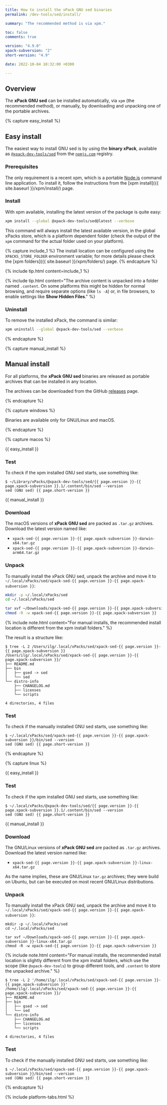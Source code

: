 ```yaml
---
title: How to install the xPack GNU sed binaries
permalink: /dev-tools/sed/install/

summary: "The recommended method is via xpm."

toc: false
comments: true

version: "4.9.0"
xpack-subversion: "2"
short-version: "4.9"

date: 2022-10-04 10:32:00 +0300

---
```


## Overview

The **xPack GNU sed** can be installed automatically, via `xpm` (the
recommended method), or manually, by downloading and unpacking one of the
portable archives.

{% capture easy_install %}

## Easy install

The easiest way to install GNU sed is by using the **binary xPack**, available as
[`@xpack-dev-tools/sed`](https://www.npmjs.com/package/@xpack-dev-tools/sed)
from the [`npmjs.com`](https://www.npmjs.com) registry.

### Prerequisites

The only requirement is a recent
xpm, which is a portable
[Node.js](https://nodejs.org) command line application. To install it,
follow the instructions from the
[xpm install]({{ site.baseurl }}/xpm/install/) page.

### Install

With xpm available, installing
the latest version of the package is quite easy:

```sh
xpm install --global @xpack-dev-tools/sed@latest --verbose
```

This command will always install the latest available version,
in the global xPacks store, which is a platform dependent folder
(check the output of the `xpm` command for the actual folder used on
your platform).

{% capture include_1 %}
The install location can be configured using the
`XPACKS_STORE_FOLDER` environment variable; for more details please check the
[xpm folders]({{ site.baseurl }}/xpm/folders/) page.
{% endcapture %}

{% include tip.html content=include_1 %}

{% include tip.html content="The archive content is unpacked into a folder
named `.content`. On some platforms
this might be hidden for normal browsing, and require
separate options (like `ls -A`) or, in file browsers, to enable
settings like **Show Hidden Files**." %}

### Uninstall

To remove the installed xPack, the command is similar:

```sh
xpm uninstall --global @xpack-dev-tools/sed --verbose
```

{% endcapture %}

{% capture manual_install %}

## Manual install

For all platforms, the **xPack GNU sed** binaries are released as portable
archives that can be installed in any location.

The archives can be downloaded from the
GitHub [releases](https://github.com/xpack-dev-tools/sed-xpack/releases/)
page.

{% endcapture %}

{% capture windows %}

Binaries are available only for GNU/Linux and macOS.

{% endcapture %}

{% capture macos %}

{{ easy_install }}

### Test

To check if the xpm installed GNU sed starts, use something like:

```console
$ ~/Library/xPacks/@xpack-dev-tools/sed/{{ page.version }}-{{ page.xpack-subversion }}.1/.content/bin/sed --version
sed (GNU sed) {{ page.short-version }}
```

{{ manual_install }}

### Download

The macOS versions of **xPack GNU sed**
are packed as `.tar.gz` archives.
Download the latest version named like:

- `xpack-sed-{{ page.version }}-{{ page.xpack-subversion }}-darwin-x64.tar.gz`
- `xpack-sed-{{ page.version }}-{{ page.xpack-subversion }}-darwin-arm64.tar.gz`

### Unpack

To manually install the xPack GNU sed,
unpack the archive and move it to
`~/.local/xPacks/sed/xpack-sed-{{ page.version }}-{{ page.xpack-subversion }}`:

```sh
mkdir -p ~/.local/xPacks/sed
cd ~/.local/xPacks/sed

tar xvf ~/Downloads/xpack-sed-{{ page.version }}-{{ page.xpack-subversion }}-darwin-x64.tar.gz
chmod -R -w xpack-sed-{{ page.version }}-{{ page.xpack-subversion }}
```

{% include note.html content="For manual installs, the recommended
install location is different from the xpm install folders." %}

The result is a structure like:

```console
$ tree -L 2 /Users/ilg/.local/xPacks/sed/xpack-sed-{{ page.version }}-{{ page.xpack-subversion }}
/Users/ilg/.local/xPacks/sed/xpack-sed-{{ page.version }}-{{ page.xpack-subversion }}/
├── README.md
├── bin
│   ├── gsed -> sed
│   └── sed
└── distro-info
    ├── CHANGELOG.md
    ├── licenses
    └── scripts

4 directories, 4 files
```

### Test

To check if the manually installed GNU sed starts, use something like:

```console
$ ~/.local/xPacks/sed/xpack-sed-{{ page.version }}-{{ page.xpack-subversion }}/bin/sed --version
sed (GNU sed) {{ page.short-version }}
```

{% endcapture %}

{% capture linux %}

{{ easy_install }}

### Test

To check if the xpm installed GNU sed starts, use something like:

```console
$ ~/.local/xPacks/@xpack-dev-tools/sed/{{ page.version }}-{{ page.xpack-subversion }}.1/.content/bin/sed --version
sed (GNU sed) {{ page.short-version }}
```

{{ manual_install }}

### Download

The GNU/Linux versions of **xPack GNU sed**
are packed as `.tar.gz` archives.
Download the latest version named like:

- `xpack-sed-{{ page.version }}-{{ page.xpack-subversion }}-linux-x64.tar.gz`

As the name implies, these are GNU/Linux `tar.gz` archives; they were build on
Ubuntu, but can be executed on most recent GNU/Linux distributions.

### Unpack

To manually install the xPack GNU sed,
unpack the archive and move it to
`~/.local/xPacks/sed/xpack-sed-{{ page.version }}-{{ page.xpack-subversion }}`:

```console
mkdir -p ~/.local/xPacks/sed
cd ~/.local/xPacks/sed

tar xvf ~/Downloads/xpack-sed-{{ page.version }}-{{ page.xpack-subversion }}-linux-x64.tar.gz
chmod -R -w xpack-sed-{{ page.version }}-{{ page.xpack-subversion }}
```

{% include note.html content="For manual installs, the recommended
install location is slightly different from the xpm install folders,
which use the scope (like `@xpack-dev-tools`) to group different tools,
and `.content` to store the unpacked archive." %}

```console
$ tree -L 2 '/home/ilg/.local/xPacks/sed/xpack-sed-{{ page.version }}-{{ page.xpack-subversion }}'
/home/ilg/.local/xPacks/sed/xpack-sed-{{ page.version }}-{{ page.xpack-subversion }}/
├── README.md
├── bin
│   ├── gsed -> sed
│   └── sed
└── distro-info
    ├── CHANGELOG.md
    ├── licenses
    └── scripts

4 directories, 4 files
```

### Test

To check if the manually installed GNU sed starts, use something like:

```console
$ ~/.local/xPacks/sed/xpack-sed-{{ page.version }}-{{ page.xpack-subversion }}/bin/sed --version
sed (GNU sed) {{ page.short-version }}
```

{% endcapture %}

{% include platform-tabs.html %}
